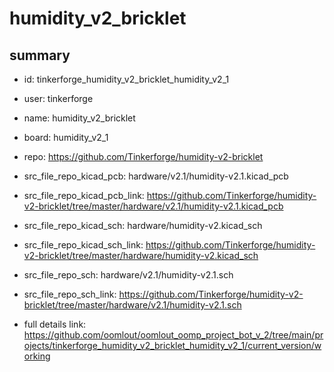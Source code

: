 # humidity_v2_bricklet
 
## summary 
* id: tinkerforge_humidity_v2_bricklet_humidity_v2_1
* user: tinkerforge
* name: humidity_v2_bricklet
* board: humidity_v2_1
* repo: https://github.com/Tinkerforge/humidity-v2-bricklet
* src_file_repo_kicad_pcb: hardware/v2.1/humidity-v2.1.kicad_pcb
* src_file_repo_kicad_pcb_link: https://github.com/Tinkerforge/humidity-v2-bricklet/tree/master/hardware/v2.1/humidity-v2.1.kicad_pcb
* src_file_repo_kicad_sch: hardware/humidity-v2.kicad_sch
* src_file_repo_kicad_sch_link: https://github.com/Tinkerforge/humidity-v2-bricklet/tree/master/hardware/humidity-v2.kicad_sch

* src_file_repo_sch: hardware/v2.1/humidity-v2.1.sch
* src_file_repo_sch_link: https://github.com/Tinkerforge/humidity-v2-bricklet/tree/master/hardware/v2.1/humidity-v2.1.sch
* full details link: https://github.com/oomlout/oomlout_oomp_project_bot_v_2/tree/main/projects/tinkerforge_humidity_v2_bricklet_humidity_v2_1/current_version/working  







